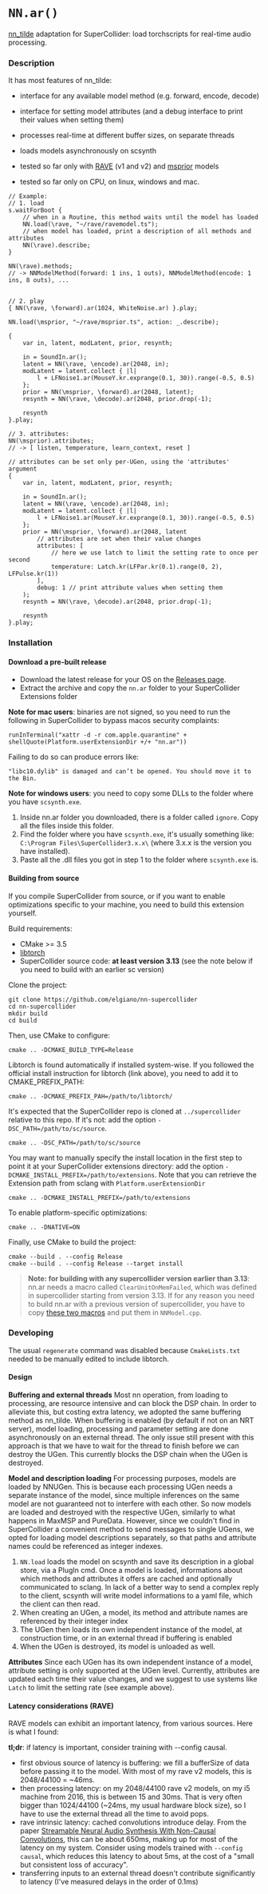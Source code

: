 # `NN.ar()`

[nn_tilde](https://github.com/acids-ircam/nn_tilde) adaptation for SuperCollider: load torchscripts for real-time audio processing.

### Description
It has most features of nn_tilde:
- interface for any available model method (e.g. forward, encode, decode)
- interface for setting model attributes (and a debug interface to print their values when setting them)
- processes real-time at different buffer sizes, on separate threads
- loads models asynchronously on scsynth

- tested so far only with [RAVE](https://github.com/acids-ircam/rave) (v1 and v2) and [msprior](https://github.com/caillonantoine/msprior) models
- tested so far only on CPU, on linux, windows and mac.

```supercollider
// Example:
// 1. load
s.waitForBoot {
    // when in a Routine, this method waits until the model has loaded
    NN.load(\rave, "~/rave/ravemodel.ts");
    // when model has loaded, print a description of all methods and attributes
    NN(\rave).describe;
}

NN(\rave).methods;
// -> NNModelMethod(forward: 1 ins, 1 outs), NNModelMethod(encode: 1 ins, 8 outs), ...


// 2. play
{ NN(\rave, \forward).ar(1024, WhiteNoise.ar) }.play;

NN.load(\msprior, "~/rave/msprior.ts", action: _.describe);

{
    var in, latent, modLatent, prior, resynth;

    in = SoundIn.ar();
    latent = NN(\rave, \encode).ar(2048, in);
    modLatent = latent.collect { |l|
        l + LFNoise1.ar(MouseY.kr.exprange(0.1, 30)).range(-0.5, 0.5)
    };
    prior = NN(\msprior, \forward).ar(2048, latent);
    resynth = NN(\rave, \decode).ar(2048, prior.drop(-1);

    resynth
}.play;

// 3. attributes:
NN(\msprior).attributes;
// -> [ listen, temperature, learn_context, reset ]

// attributes can be set only per-UGen, using the 'attributes' argument
{
    var in, latent, modLatent, prior, resynth;

    in = SoundIn.ar();
    latent = NN(\rave, \encode).ar(2048, in);
    modLatent = latent.collect { |l|
        l + LFNoise1.ar(MouseY.kr.exprange(0.1, 30)).range(-0.5, 0.5)
    };
    prior = NN(\msprior, \forward).ar(2048, latent
        // attributes are set when their value changes
        attributes: [
            // here we use latch to limit the setting rate to once per second
            temperature: Latch.kr(LFPar.kr(0.1).range(0, 2), LFPulse.kr(1))
        ],
        debug: 1 // print attribute values when setting them
    );
    resynth = NN(\rave, \decode).ar(2048, prior.drop(-1);

    resynth
}.play;

```

### Installation

#### Download a pre-built release

- Download the latest release for your OS on the [Releases page](https://github.com/elgiano/nn.ar/releases).
- Extract the archive and copy the `nn.ar` folder to your SuperCollider Extensions folder

**Note for mac users**: binaries are not signed, so you need to run the following in SuperCollider to bypass macos security complaints:
```supercollider
runInTerminal("xattr -d -r com.apple.quarantine" + shellQuote(Platform.userExtensionDir +/+ "nn.ar"))
```
Failing to do so can produce errors like:
```
"libc10.dylib" is damaged and can’t be opened. You should move it to the Bin.
```

**Note for windows users**: you need to copy some DLLs to the folder where you have `scsynth.exe`.
1. Inside nn.ar folder you downloaded, there is a folder called `ignore`. Copy all the files inside this folder.
2. Find the folder where you have `scsynth.exe`, it's usually something like: `C:\Program Files\SuperCollider3.x.x\` (where 3.x.x is the version you have installed).
3. Paste all the .dll files you got in step 1 to the folder where `scsynth.exe` is.

#### Building from source
If you compile SuperCollider from source, or if you want to enable optimizations specific to your machine, you need to build this extension yourself.

Build requirements:

- CMake >= 3.5
- [libtorch](https://pytorch.org/cppdocs/installing.html)
- SuperCollider source code: **at least version 3.13** (see the note below if you need to build with an earlier sc version)

Clone the project:

    git clone https://github.com/elgiano/nn-supercollider
    cd nn-supercollider
    mkdir build
    cd build

Then, use CMake to configure:

    cmake .. -DCMAKE_BUILD_TYPE=Release

Libtorch is found automatically if installed system-wise. If you followed the official install instruction for libtorch (link above), you need to add it to CMAKE_PREFIX_PATH:

    cmake .. -DCMAKE_PREFIX_PAH=/path/to/libtorch/

It's expected that the SuperCollider repo is cloned at `../supercollider` relative to this repo. If
it's not: add the option `-DSC_PATH=/path/to/sc/source`.

    cmake .. -DSC_PATH=/path/to/sc/source

You may want to manually specify the install location in the first step to point it at your
SuperCollider extensions directory: add the option `-DCMAKE_INSTALL_PREFIX=/path/to/extensions`.
Note that you can retrieve the Extension path from sclang with `Platform.userExtensionDir`

    cmake .. -DCMAKE_INSTALL_PREFIX=/path/to/extensions

To enable platform-specific optimizations:

    cmake .. -DNATIVE=ON

Finally, use CMake to build the project:

    cmake --build . --config Release
    cmake --build . --config Release --target install

> **Note: for building with any supercollider version earlier than 3.13**: nn.ar needs a macro called `ClearUnitOnMemFailed`, which was defined in supercollider starting from version 3.13. If for any reason you need to build nn.ar with a previous version of supercollider, you have to copy [these two macros](https://github.com/supercollider/supercollider/blob/a80436ac2cb22b8cef62192c86be2951639c184f/include/plugin_interface/SC_Unit.h#L83-L92) and put them in `NNModel.cpp`.

### Developing

The usual `regenerate` command was disabled because `CmakeLists.txt` needed to be manually edited to include libtorch.

#### Design

**Buffering and external threads**
Most nn operation, from loading to processing, are resource intensive and can block the DSP chain. In order to alleviate this, but costing extra latency, we adopted the same buffering method as nn_tilde. When buffering is enabled (by default if not on an NRT server), model loading, processing and parameter setting are done asynchronously on an external thread.
The only issue still present with this approach is that we have to wait for the thread to finish before we can destroy the UGen. This currently blocks the DSP chain when the UGen is destroyed.

**Model and description loading**
For processing purposes, models are loaded by NNUGen. This is because each processing UGen needs a separate instance of the model, since multiple inferences on the same model are not guaranteed not to interfere with each other. So now models are loaded and destroyed with the respective UGen, similarly to what happens in MaxMSP and PureData. However, since we couldn't find in SuperCollider a convenient method to send messages to single UGens, we opted for loading model descriptions separately, so that paths and attribute names could be referenced as integer indexes.

1. `NN.load` loads the model on scsynth and save its description in a global store, via a PlugIn cmd. Once a model is loaded, informations about which methods and attributes it offers are cached and optionally communicated to sclang. In lack of a better way to send a complex reply to the client, scsynth will write model informations to a yaml file, which the client can then read.
2. When creating an UGen, a model, its method and attribute names are referenced by their integer index 
3. The UGen then loads its own independent instance of the model, at construction time, or in an external thread if buffering is enabled
4. When the UGen is destroyed, its model is unloaded as well.

**Attributes**
Since each UGen has its own independent instance of a model, attribute setting is only supported at the UGen level. Currently, attributes are updated each time their value changes, and we suggest to use systems like `Latch` to limit the setting rate (see example above).


#### Latency considerations (RAVE)

RAVE models can exhibit an important latency, from various sources. Here is what I found:

**tl;dr**: if latency is important, consider training with --config causal.

- first obvious source of latency is buffering: we fill a bufferSize of data before passing it to the model. With most of my rave v2 models, this is 2048/44100 = ~46ms.
- then processing latency: on my 2048/44100 rave v2 models, on my i5 machine from 2016, this is between 15 and 30ms. That is very often bigger than 1024/44100 (~24ms, my usual hardware block size), so I have to use the external thread all the time to avoid pops.
- rave intrinsic latency: cached convolutions introduce delay. From the paper [Streamable Neural Audio Synthesis With Non-Causal Convolutions](https://arxiv.org/abs/2204.07064), this can be about 650ms, making up for most of the latency on my system. Consider using models trained with `--config causal`, which reduces this latency to about 5ms, at the cost of a "small but consistent loss of accuracy".
- transferring inputs to an external thread doesn't contribute significantly to latency (I've measured delays in the order of 0.1ms)
